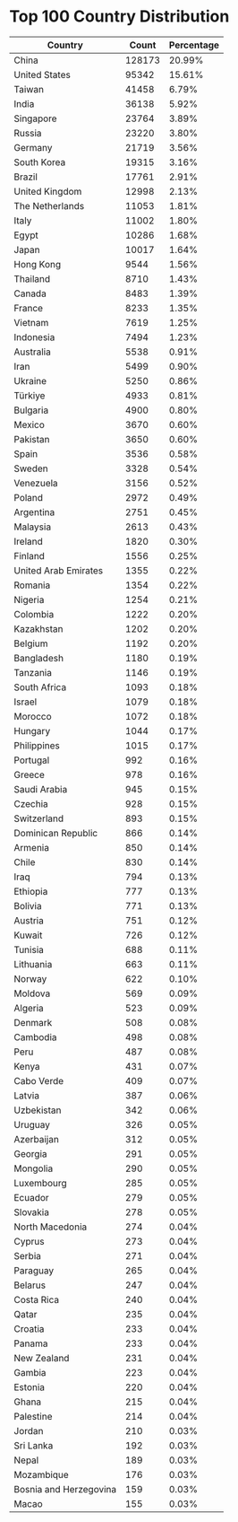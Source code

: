 # Top 100 Country Distribution
| Country | Count | Percentage |
|----|----|----|
| China | 128173 | 20.99% |
| United States | 95342 | 15.61% |
| Taiwan | 41458 | 6.79% |
| India | 36138 | 5.92% |
| Singapore | 23764 | 3.89% |
| Russia | 23220 | 3.80% |
| Germany | 21719 | 3.56% |
| South Korea | 19315 | 3.16% |
| Brazil | 17761 | 2.91% |
| United Kingdom | 12998 | 2.13% |
| The Netherlands | 11053 | 1.81% |
| Italy | 11002 | 1.80% |
| Egypt | 10286 | 1.68% |
| Japan | 10017 | 1.64% |
| Hong Kong | 9544 | 1.56% |
| Thailand | 8710 | 1.43% |
| Canada | 8483 | 1.39% |
| France | 8233 | 1.35% |
| Vietnam | 7619 | 1.25% |
| Indonesia | 7494 | 1.23% |
| Australia | 5538 | 0.91% |
| Iran | 5499 | 0.90% |
| Ukraine | 5250 | 0.86% |
| Türkiye | 4933 | 0.81% |
| Bulgaria | 4900 | 0.80% |
| Mexico | 3670 | 0.60% |
| Pakistan | 3650 | 0.60% |
| Spain | 3536 | 0.58% |
| Sweden | 3328 | 0.54% |
| Venezuela | 3156 | 0.52% |
| Poland | 2972 | 0.49% |
| Argentina | 2751 | 0.45% |
| Malaysia | 2613 | 0.43% |
| Ireland | 1820 | 0.30% |
| Finland | 1556 | 0.25% |
| United Arab Emirates | 1355 | 0.22% |
| Romania | 1354 | 0.22% |
| Nigeria | 1254 | 0.21% |
| Colombia | 1222 | 0.20% |
| Kazakhstan | 1202 | 0.20% |
| Belgium | 1192 | 0.20% |
| Bangladesh | 1180 | 0.19% |
| Tanzania | 1146 | 0.19% |
| South Africa | 1093 | 0.18% |
| Israel | 1079 | 0.18% |
| Morocco | 1072 | 0.18% |
| Hungary | 1044 | 0.17% |
| Philippines | 1015 | 0.17% |
| Portugal | 992 | 0.16% |
| Greece | 978 | 0.16% |
| Saudi Arabia | 945 | 0.15% |
| Czechia | 928 | 0.15% |
| Switzerland | 893 | 0.15% |
| Dominican Republic | 866 | 0.14% |
| Armenia | 850 | 0.14% |
| Chile | 830 | 0.14% |
| Iraq | 794 | 0.13% |
| Ethiopia | 777 | 0.13% |
| Bolivia | 771 | 0.13% |
| Austria | 751 | 0.12% |
| Kuwait | 726 | 0.12% |
| Tunisia | 688 | 0.11% |
| Lithuania | 663 | 0.11% |
| Norway | 622 | 0.10% |
| Moldova | 569 | 0.09% |
| Algeria | 523 | 0.09% |
| Denmark | 508 | 0.08% |
| Cambodia | 498 | 0.08% |
| Peru | 487 | 0.08% |
| Kenya | 431 | 0.07% |
| Cabo Verde | 409 | 0.07% |
| Latvia | 387 | 0.06% |
| Uzbekistan | 342 | 0.06% |
| Uruguay | 326 | 0.05% |
| Azerbaijan | 312 | 0.05% |
| Georgia | 291 | 0.05% |
| Mongolia | 290 | 0.05% |
| Luxembourg | 285 | 0.05% |
| Ecuador | 279 | 0.05% |
| Slovakia | 278 | 0.05% |
| North Macedonia | 274 | 0.04% |
| Cyprus | 273 | 0.04% |
| Serbia | 271 | 0.04% |
| Paraguay | 265 | 0.04% |
| Belarus | 247 | 0.04% |
| Costa Rica | 240 | 0.04% |
| Qatar | 235 | 0.04% |
| Croatia | 233 | 0.04% |
| Panama | 233 | 0.04% |
| New Zealand | 231 | 0.04% |
| Gambia | 223 | 0.04% |
| Estonia | 220 | 0.04% |
| Ghana | 215 | 0.04% |
| Palestine | 214 | 0.04% |
| Jordan | 210 | 0.03% |
| Sri Lanka | 192 | 0.03% |
| Nepal | 189 | 0.03% |
| Mozambique | 176 | 0.03% |
| Bosnia and Herzegovina | 159 | 0.03% |
| Macao | 155 | 0.03% |
